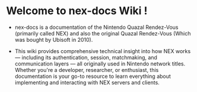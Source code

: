 # Welcome to nex-docs Wiki !

* nex-docs is a documentation of the Nintendo Quazal Rendez-Vous (primarily called NEX) and also the original Quazal Rendez-Vous (Which was bought by Ubisoft in 2010).

* This wiki provides comprehensive technical insight into how NEX works — including its authentication, session, matchmaking, and communication layers — all originally used in Nintendo network titles. Whether you're a developer, researcher, or enthusiast, this documentation is your go-to resource to learn everything about implementing and interacting with NEX servers and clients.